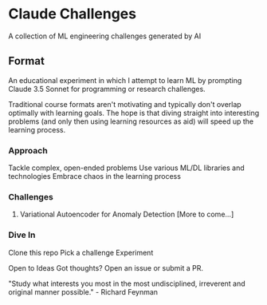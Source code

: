 # Claude Challenges

A collection of ML engineering challenges generated by AI

## Format
An educational experiment in which I attempt to learn ML by prompting Claude 3.5 Sonnet for programming or research challenges. 

Traditional course formats aren't motivating and typically don't overlap optimally with learning goals. The hope is that diving straight into interesting problems (and only then using learning resources as aid) will speed up the learning process. 

### Approach

Tackle complex, open-ended problems
Use various ML/DL libraries and technologies
Embrace chaos in the learning process

### Challenges

1. Variational Autoencoder for Anomaly Detection
[More to come...] 

### Dive In

Clone this repo
Pick a challenge
Experiment

Open to Ideas
Got thoughts? Open an issue or submit a PR.

"Study what interests you most in the most undisciplined, irreverent and original manner possible." - Richard Feynman